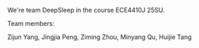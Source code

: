 We're team DeepSleep in the course ECE4410J 25SU. 

Team members:

Zijun Yang, Jingjia Peng, Ziming Zhou, Minyang Qu, Huijie Tang
